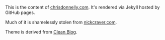 This is the content of [chrisdonnelly.com](http://www.chrisdonnelly.com).  It's rendered via Jekyll hosted by GitHub pages.

Much of it is shamelessly stolen from [nickcraver.com](https://nickcraver.com).

Theme is derived from [Clean Blog](https://github.com/BlackrockDigital/startbootstrap-clean-blog-jekyll/).
